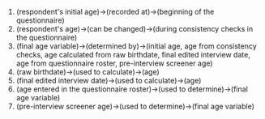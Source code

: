 1. (respondent's initial age)->(recorded at)->(beginning of the questionnaire)
2. (respondent's age)->(can be changed)->(during consistency checks in the questionnaire)
3. (final age variable)->(determined by)->(initial age, age from consistency checks, age calculated from raw birthdate, final edited interview date, age from questionnaire roster, pre-interview screener age)
4. (raw birthdate)->(used to calculate)->(age)
5. (final edited interview date)->(used to calculate)->(age)
6. (age entered in the questionnaire roster)->(used to determine)->(final age variable)
7. (pre-interview screener age)->(used to determine)->(final age variable)